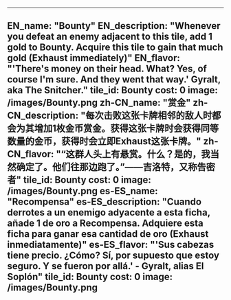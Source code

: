 ---

EN_name: "Bounty"
EN_description: "Whenever you defeat an enemy adjacent to this tile, add 1 gold to Bounty. Acquire this tile to gain that much gold (Exhaust immediately)"
EN_flavor: "'There's money on their head. What? Yes, of course I'm sure. And they went that way.' Gyralt, aka The Snitcher."
tile_id: Bounty
cost: 0
image: /images/Bounty.png
zh-CN_name: "赏金"
zh-CN_description: "每次击败这张卡牌相邻的敌人时都会为其增加1枚金币赏金。获得这张卡牌时会获得同等数量的金币，获得时会立即Exhaust这张卡牌。"
zh-CN_flavor: "“这群人头上有悬赏。什么？是的，我当然确定了。他们往那边跑了。”——吉洛特，又称告密者"
tile_id: Bounty
cost: 0
image: /images/Bounty.png
es-ES_name: "Recompensa"
es-ES_description: "Cuando derrotes a un enemigo adyacente a esta ficha, añade 1 de oro a Recompensa. Adquiere esta ficha para ganar esa cantidad de oro (Exhaust inmediatamente)"
es-ES_flavor: "'Sus cabezas tiene precio. ¿Cómo? Sí, por supuesto que estoy seguro. Y se fueron por allá.' - Gyralt, alias El Soplón"
tile_id: Bounty
cost: 0
image: /images/Bounty.png
---